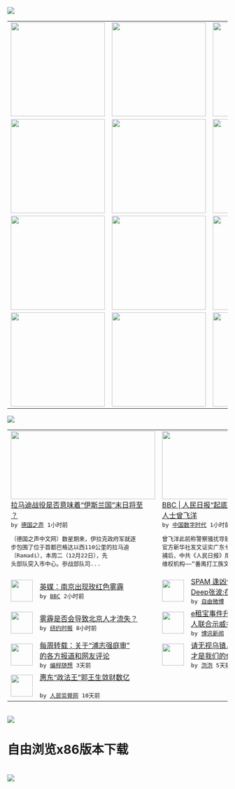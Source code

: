 

<a href="https://github.com/greatfire/z/raw/master/FreeBrowser.apk"><img src="https://raw.githubusercontent.com/greatfire/wiki/master/x/header.png" /></a><table><tr><td width="262" align="center" valign="center"><a href="https://github.com/greatfire/wiki/wiki/nyt" title="纽约时报中文网 国际纵览"><img src="https://raw.githubusercontent.com/greatfire/wiki/master/x/nyt_flag.png" width="215"/></a></td><td width="262" align="center" valign="center"><a href="https://github.com/greatfire/wiki/wiki/dw" title=""><img src="https://raw.githubusercontent.com/greatfire/wiki/master/x/dw_flag.png" width="215"/></a></td><td width="262" align="center" valign="center"><a href="https://github.com/greatfire/wiki/wiki/rmjd" title=""><img src="https://raw.githubusercontent.com/greatfire/wiki/master/x/rmjd_flag.png" width="215"/></a></td></tr><tr><td width="262" align="center" valign="center"><a href="https://github.com/paopaonetizen/website" title="泡泡 - 未经审查的互联网信息"><img src="https://raw.githubusercontent.com/greatfire/wiki/master/x/pp_flag.png" width="215"/></a></td><td width="262" align="center" valign="center"><a href="https://github.com/getlantern/mirror" title="以及自由微博和GreatFire.org官方中文论坛"><img src="https://raw.githubusercontent.com/greatfire/wiki/master/x/lantern_flag.png" width="215"/></a></td><td width="262" align="center" valign="center"><a href="https://github.com/cdtmirrors/m/" title=""><img src="https://raw.githubusercontent.com/greatfire/wiki/master/x/cdt_flag.png" width="215"/></a></td></tr><tr><td width="262" align="center" valign="center"><a href="https://github.com/program-think/blog" title="编程随想的博客"><img src="https://raw.githubusercontent.com/greatfire/wiki/master/x/pt_flag.png" width="215"/></a></td><td width="262" align="center" valign="center"><a href="https://github.com/greatfire/wiki/wiki/bbc" title=""><img src="https://raw.githubusercontent.com/greatfire/wiki/master/x/bbc_flag.png" width="215"/></a></td><td width="262" align="center" valign="center"><a href="https://github.com/freeweibo/s" title="自由微博 - 匿名和不受屏蔽的新浪微博搜索"><img src="https://raw.githubusercontent.com/greatfire/wiki/master/x/fw_flag.png" width="215"/></a></td></tr><tr><td width="262" align="center" valign="center"><a href="https://github.com/greatfire/wiki/wiki/google" title=""><img src="https://raw.githubusercontent.com/greatfire/wiki/master/x/google_flag.png" width="215"/></a></td><td width="262" align="center" valign="center"><a href="https://github.com/bxnews/boxun" title=""><img src="https://raw.githubusercontent.com/greatfire/wiki/master/x/bx_flag.png" width="215"/></a></td><td width="262" align="center" valign="center"><a href="https://github.com/greatfire/wiki/wiki/open-source" title="欢迎访问GreatFire.org开发者项目网站"><img src="https://raw.githubusercontent.com/greatfire/wiki/master/x/open-source_flag.png" width="215"/></a></td></tr></table><img src="https://raw.githubusercontent.com/greatfire/wiki/master/x/newsfeed text.png" /><table cols="4"><tr><td colspan="2" width="380"><a href="http://dw.com/p/1HSC9?maca=chi-GK-text-greatfire-all-chinese-15625-xml-mrss"><img src="http://www.dw.com/image/0,,18935699_302,00.jpg" width="330" height="156"/></a></br><a href="http://dw.com/p/1HSC9?maca=chi-GK-text-greatfire-all-chinese-15625-xml-mrss">拉马迪战役是否意味着“伊斯兰国”末日将至<br/>？</a></br><kbd> by <a href="http://dw.de">德国之声</a> 1小时前 </kbd></br><pre>（德国之声中文网）数星期来，伊拉克政府军就逐<br/>步包围了位于首都巴格达以西110公里的拉马迪<br/>（Ramadi），本周二（12月22日），先<br/>头部队突入市中心。参战部队司...</pre></td><td colspan="2" width="380"><a href="http://feedproxy.google.com/~r/chinadigitaltimes/main-page/~3/J6G8EJ3fZXY/"><img src="http://chinadigitaltimes.net/chinese/files/2015/12/150122032146_cn_zeng_feiyang_976x549_reuters.jpg" width="330" height="156"/></a></br><a href="http://feedproxy.google.com/~r/chinadigitaltimes/main-page/~3/J6G8EJ3fZXY/">BBC | 人民日报“起底”被捕广东工运<br/>人士曾飞洋</a></br><kbd> by <a href="http://chinadigitaltimes.net/chinese/">中国数字时代</a> 1小时前 </kbd></br><pre>曾飞洋此前称警察骚扰导致他要多次搬家。继中国<br/>官方新华社发文证实广东七名基层工运活动人士被<br/>捕后，中共《人民日报》用一个整版起底其中一个<br/>维权机构——“番禺打工族文书...</pre></td></tr><tr><td><img src="http://ichef.bbci.co.uk/news/ws/106/amz/worldservice/live/assets/images/2015/12/23/151223102630_smog_304x171_xinhua_nocredit.jpg" width="50" height="50"/></td><td width="280"><a href="http://www.bbc.com/zhongwen/simp/press_review/2015/12/151223_press_review">英媒：南京出现玫红色雾霾</a></br><kbd> by <a href="http://www.bbc.co.uk/zhongwen/simp">BBC</a> 2小时前 </kbd></td><td><img src="http://ww3.sinaimg.cn/large/75b1a75fjw1ez9ly07zpqj20c80gb0te.jpg" width="50" height="50"/></td><td width="280"><a href="https://freeweibo.com/weibo/3923255880254277">SPAM 逢凶化吉！ //@<br/>Deep张波:在古代，</a></br><kbd> by <a href="https://freeweibo.com/">自由微博</a> 3小时前 </kbd></td></tr><tr><td><img src="http://static01.nyt.com/images/2015/12/23/world/22Chinasmog-web/22Chinasmog-web-articleLarge.jpg" width="50" height="50"/></td><td width="280"><a href="https://d3qlz4p8smvoli.cloudfront.net/china/20151223/c23chinasmog/">雾霾是否会导致北京人才流失？</a></br><kbd> by <a href="http://m.cn.nytimes.com/">纽约时报</a> 8小时前 </kbd></td><td><img src="http://www.boxun.com/news/images/2015/12/201512230355china1.jpg" width="50" height="50"/></td><td width="280"><a href="http://www.boxun.com/news/gb/china/2015/12/201512230355.shtml">e租宝事件升级7省34市上万<br/>人联合示威多地被镇压请...</a></br><kbd> by <a href="http://www.boxun.com">博讯新闻</a> 12小时前 </kbd></td></tr><tr><td><img src="http://lh6.googleusercontent.com/Ug_OoQTH77-0fdz8alcHfb1TEBnDEYRWx4p39co-bfXtS-0ne-dqIhxTldig9oqcXoKLFIB2doh1ePC4b2D7i-8_1EE-4vyXby4yVPNCyvkCscDXXRmTMQnnmJ7C3EsxuF1o4dFSdA" width="50" height="50"/></td><td width="280"><a href="http://feedproxy.google.com/~r/programthink/~3/JcxMtdbVyWc/weekly-share-95.html">每周转载：关于“浦志强庭审”<br/>的各方报道和网友评论</a></br><kbd> by <a href="http://program-think.blogspot.com">编程随想</a> 3天前 </kbd></td><td><img src="https://raw.githubusercontent.com/greatfire/wiki/master/x/pp_logo.png" width="50" height="50"/></td><td width="280"><a href="https://pao-pao.net/article/653">请无视乌镇，Internet<br/>才是我们的价值</a></br><kbd> by <a href="https://pao-pao.net">泡泡</a> 5天前 </kbd></td></tr><tr><td><img src="http://www.rmjdw.com/uploads/151213/3-151213135J1423.jpg" width="50" height="50"/></td><td width="280"><a href="http://www.rmjdw.com//tebiebaodao/20151213/15247.html">惠东“政法王”郭王生敛财数亿<br/> </a></br><kbd> by <a href="http://www.rmjdw.com/">人民监督网</a> 10天前 </kbd></td></table></br><a href="https://github.com/greatfire/z/raw/master/FreeBrowser.apk"><img src="https://raw.githubusercontent.com/greatfire/wiki/master/x/download app.png" /></a><h1>自由浏览x86版本下载<h1><a href="https://github.com/greatfire/z/raw/master/FreeBrowser-x86.apk"><img src="https://raw.githubusercontent.com/greatfire/images/master/fb86.qr.png" /></a>